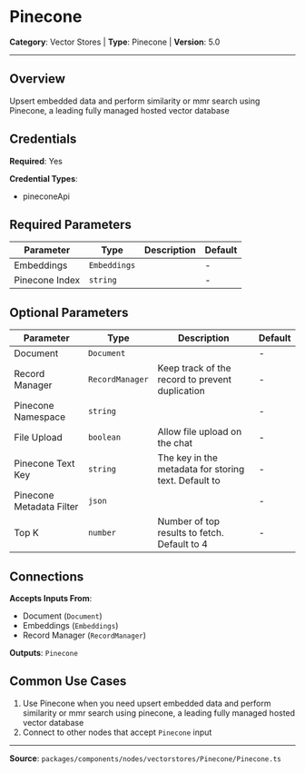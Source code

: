# Pinecone

**Category**: Vector Stores | **Type**: Pinecone | **Version**: 5.0

---

## Overview

Upsert embedded data and perform similarity or mmr search using Pinecone, a leading fully managed hosted vector database

## Credentials

**Required**: Yes

**Credential Types**:
- pineconeApi

## Required Parameters

| Parameter | Type | Description | Default |
|-----------|------|-------------|---------|
| Embeddings | `Embeddings` |  | - |
| Pinecone Index | `string` |  | - |

## Optional Parameters

| Parameter | Type | Description | Default |
|-----------|------|-------------|---------|
| Document | `Document` |  | - |
| Record Manager | `RecordManager` | Keep track of the record to prevent duplication | - |
| Pinecone Namespace | `string` |  | - |
| File Upload | `boolean` | Allow file upload on the chat | - |
| Pinecone Text Key | `string` | The key in the metadata for storing text. Default to  | - |
| Pinecone Metadata Filter | `json` |  | - |
| Top K | `number` | Number of top results to fetch. Default to 4 | - |

## Connections

**Accepts Inputs From**:
- Document (`Document`)
- Embeddings (`Embeddings`)
- Record Manager (`RecordManager`)

**Outputs**: `Pinecone`

## Common Use Cases

1. Use Pinecone when you need upsert embedded data and perform similarity or mmr search using pinecone, a leading fully managed hosted vector database
2. Connect to other nodes that accept `Pinecone` input

---

**Source**: `packages/components/nodes/vectorstores/Pinecone/Pinecone.ts`